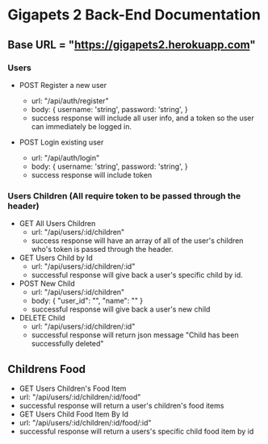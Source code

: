 # Gigapets 2 Back-End Documentation

## Base URL = "https://gigapets2.herokuapp.com"


### Users
- POST Register a new user
    - url: "/api/auth/register"
    - body: {
        username: 'string',
        password: 'string',
    }
    - success response will include all user info, and a token so the user can immediately be logged in.
	
- POST Login existing user
    - url: "/api/auth/login"
    - body: {
        username: 'string',
        password: 'string',
    }
    - success response will include token 

### Users Children (All require token to be passed through the header)
  - GET All Users Children
    - url: "/api/users/:id/children"
    - success response will have an array of all of the user's children who's token is passed through the header.
 - GET Users Child by Id
    - url: "/api/users/:id/children/:id"
    - successful response will give back a user's specific child by id.
 - POST New Child 
    - url: "/api/users/:id/children"
    - body: 
    {
        "user_id": "",
        "name": ""
    }
    - successful response will give back a user's new
    child
 - DELETE Child
   - url: "/api/users/:id/children/:id"
   - successful response will return json message "Child has been successfully deleted" 

## Childrens Food

 - GET Users Children's Food Item
  - url: "/api/users/:id/children/:id/food"
  - successful response will return a user's children's food items
 - GET Users Child Food Item By Id 
  - url: "/api/users/:id/children/:id/food/:id"
  - successful response will return a users's specific child food item by id 